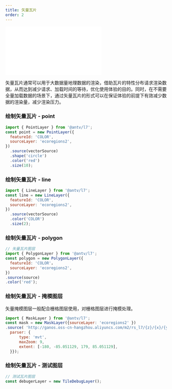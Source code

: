 ```yaml
---
title: 矢量瓦片
order: 2
---
```

<embed src="@/docs/common/style.md"></embed>

矢量瓦片通常可以用于大数据量地理数据的渲染，借助瓦片的特性分布请求渲染数据，从而达到减少请求、加载时间的等待，优化使用体验的目的。同时，在不需要全量加载数据的场景下，通过矢量瓦片的形式可以在保证体验的前提下有效减少数据的渲染量，减少渲染压力。

### 绘制矢量瓦片 - point

```javascript
import { PointLayer } from '@antv/l7';
const point = new PointLayer({
  featureId: 'COLOR',
  sourceLayer: 'ecoregions2',
})
  .source(vectorSource)
  .shape('circle')
  .color('red')
  .size(10);
```

### 绘制矢量瓦片 - line

```javascript
import { LineLayer } from '@antv/l7';
const line = new LineLayer({
  featureId: 'COLOR',
  sourceLayer: 'ecoregions2',
})
  .source(vectorSource)
  .color('COLOR')
  .size(2);
```

### 绘制矢量瓦片 - polygon

```javascript
// 矢量瓦片图层
import { PolygonLayer } from '@antv/l7';
const polygon = new PolygonLayer({ 
  featureId: 'COLOR'，
  sourceLayer: 'ecoregions2',
})
.source(source)
.color('red');
```

### 绘制矢量瓦片 - 掩模图层

矢量掩模图层一般配合栅格图层使用，对栅格图层进行掩模处理。

```js
import { MaskLayer } from '@antv/l7';
const mask = new MaskLayer({sourceLayer: 'ecoregions2' })
.source( 'http://ganos.oss-cn-hangzhou.aliyuncs.com/m2/rs_l7/{z}/{x}/{y}.pbf' {
  parser: {
      type: 'mvt',
      maxZoom: 9,
      extent: [-180, -85.051129, 179, 85.051129],
  }});
```

### 绘制矢量瓦片 - 测试图层

```js
// 测试瓦片图层
const debugerLayer = new TileDebugLayer();
```